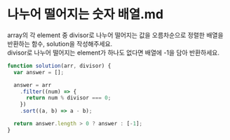 # 나누어 떨어지는 숫자 배열.md

array의 각 element 중 divisor로 나누어 떨어지는 값을 오름차순으로 정렬한 배열을 반환하는 함수, solution을 작성해주세요.  
divisor로 나누어 떨어지는 element가 하나도 없다면 배열에 -1을 담아 반환하세요.

```javascript
function solution(arr, divisor) {
  var answer = [];

  answer = arr
    .filter((num) => {
      return num % divisor === 0;
    })
    .sort((a, b) => a - b);

  return answer.length > 0 ? answer : [-1];
}
```
